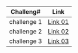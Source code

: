 
Challeng# | Link
---------|---------
challenge 1   |[Link 01](https://mohammedghafri.github.io/data-structures-and-algorithms-python/data_structures_and_algorithms/challenges/array_reverse/challenge1)
challenge 2   |[Link 02](https://mohammedghafri.github.io/data-structures-and-algorithms-python/data_structures_and_algorithms/challenges/array_reverse/challenge2)
challenge 3   |[Link 03](https://mohammedghafri.github.io/data-structures-and-algorithms-python/data_structures_and_algorithms/challenges/array_reverse/challenge3)